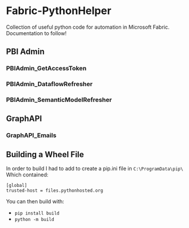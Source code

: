 # Fabric-PythonHelper
Collection of useful python code for automation in Microsoft Fabric.
Documentation to follow!

## PBI Admin
### PBIAdmin_GetAccessToken

### PBIAdmin_DataflowRefresher

### PBIAdmin_SemanticModelRefresher

## GraphAPI
### GraphAPI_Emails

## Building a Wheel File
In order to build I had to add to create a pip.ini file in `C:\ProgramData\pip\`
<br>
Which contained:
```
[global]
trusted-host = files.pythonhosted.org
```
You can then build with:
- `pip install build`
- `python -m build`
